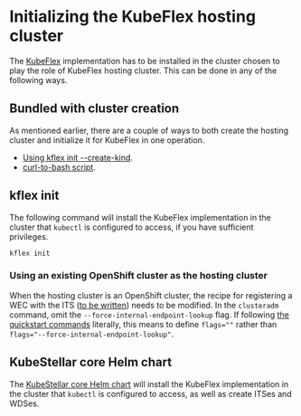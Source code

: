 # Initializing the KubeFlex hosting cluster

The [KubeFlex](https://github.com/kubestellar/kubeflex) implementation
has to be installed in the cluster chosen to play the role of KubeFlex
hosting cluster. This can be done in any of the following ways.

## Bundled with cluster creation

As mentioned earlier, there are a couple of ways to both create the hosting cluster and initialize it for KubeFlex in one operation.

- [Using kflex init --create-kind](acquire-hosting-cluster.md#create-and-init-a-kind-cluster-as-hosting-cluster-with-kflex).
- [curl-to-bash script](acquire-hosting-cluster.md#create-and-init-a-kind-cluster-as-hosting-cluster-with-curl-to-bash-script).

## kflex init

The following command will install the KubeFlex implementation in the cluster that `kubectl` is configured to access, if you have sufficient privileges.

```shell
kflex init
```

### Using an existing OpenShift cluster as the hosting cluster

When the hosting cluster is an OpenShift cluster, the recipe for registering a WEC with the ITS ([to be written](wec.md)) needs to be modified. In the `clusteradm` command, omit the `--force-internal-endpoint-lookup` flag. If following [the quickstart commands](get-started.md#create-and-register-two-workload-execution-clusters) literally, this means to define `flags=""` rather than `flags="--force-internal-endpoint-lookup"`.

## KubeStellar core Helm chart

The [KubeStellar core Helm chart](core-chart.md) will install the KubeFlex implementation in the cluster that `kubectl` is configured to access, as well as create ITSes and WDSes.

